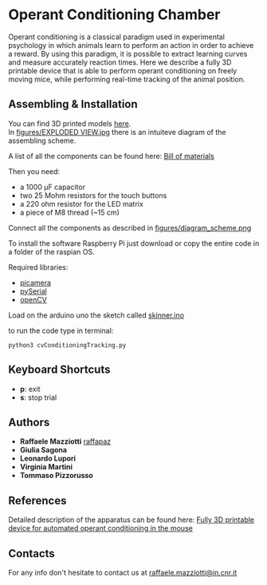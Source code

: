 # Operant Conditioning Chamber

Operant conditioning is a classical paradigm used in experimental psychology in which animals learn to perform an action in order to achieve a reward. By using this paradigm, it is possible to extract learning curves and measure accurately reaction times.
Here we describe a fully 3D printable device that is able to perform operant conditioning on  freely moving mice, while performing real-time tracking of the animal position.

## Assembling & Installation

You can find 3D printed models [here](https://www.thingiverse.com/thing:3975752).  
In [figures/EXPLODED VIEW.jpg](https://github.com/raffapaz/oc_chamber/blob/master/figures/EXPLODED%20VIEW.jpg) there is an intuiteve diagram of the assembling scheme.

A list of all the components can be found here: [Bill of materials](https://docs.google.com/spreadsheets/d/19AH2Pe1oMEcGUEE4mrs1yGA2-vNfwtRM7asQJUQdpgM/edit?usp=sharing)

Then you need:

* a 1000 µF capacitor
* two 25 Mohm resistors for the touch buttons
* a 220 ohm resistor for the LED matrix
* a piece of M8 thread (~15 cm)

Connect all the components as described in [figures/diagram_scheme.png](https://github.com/raffapaz/oc_chamber/blob/master/figures/diagram_scheme.png)

To install the software Raspberry Pi just download or copy the entire code in a folder of the raspian OS.  

Required libraries:

* [picamera](https://picamera.readthedocs.io/en/release-1.13/)
* [pySerial](https://pythonhosted.org/pyserial/)
* [openCV](https://pypi.org/project/opencv-python/)

Load on the arduino uno the sketch called [skinner.ino](https://github.com/raffapaz/oc_chamber/tree/master/arduino_files/skinner)

to run the code type in terminal:

```
python3 cvConditioningTracking.py
```

## Keyboard Shortcuts

* **p**: exit
* **s**: stop trial

## Authors

* **Raffaele Mazziotti**  [raffapaz](https://github.com/raffapaz)
* **Giulia Sagona**  
* **Leonardo Lupori**
* **Virginia Martini**
* **Tommaso Pizzorusso**  

## References

Detailed description of the apparatus can be found here:
[Fully 3D printable device for automated operant conditioning in the mouse](https://docs.google.com/document/d/1ROyHVp2HN-OSPP7uKdv-rDPUn_NWunvdGDlKdQuhvm4/edit?usp=sharing)

## Contacts

For any info don't hesitate to contact us at raffaele.mazziotti@in.cnr.it
